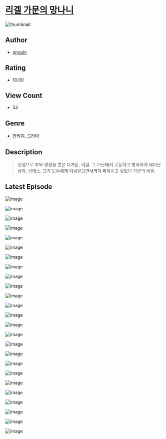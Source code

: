 # [리겔 가문의 망나니](https://comic.naver.com/challenge/list?titleId=810917)
![thumbnail](https://image-comic.pstatic.net/user_contents_data/challenge_comic/2023/05/25/255786/upload_3905241423204017715_480x623.jpeg)

## Author
- [pnguin](https://comic.naver.com/artistTitle?id=255786)

## Rating
- 10.00

## View Count
- 53

## Genre
- 판타지, 드라마

## Description
> 전쟁으로 부와 명성을 쌓은 대가문, 리겔. 그 가문에서 무능하고 병약하게 태어난 남자, 선데스. 그가 모두에게 미움받으면서까지 파헤치고 싶었던 가문의 비밀.


## Latest Episode
![image](https://image-comic.pstatic.net/user_contents_data/challenge_comic/2023/05/25/255786/upload_7305456728113493555.jpeg)

![image](https://image-comic.pstatic.net/user_contents_data/challenge_comic/2023/05/25/255786/upload_3559363454892717369.jpeg)

![image](https://image-comic.pstatic.net/user_contents_data/challenge_comic/2023/05/25/255786/upload_7076901469503632689.jpeg)

![image](https://image-comic.pstatic.net/user_contents_data/challenge_comic/2023/05/25/255786/upload_4121409609789485363.jpeg)

![image](https://image-comic.pstatic.net/user_contents_data/challenge_comic/2023/05/25/255786/upload_7365185533487900215.jpeg)

![image](https://image-comic.pstatic.net/user_contents_data/challenge_comic/2023/05/25/255786/upload_3689917271648921145.jpeg)

![image](https://image-comic.pstatic.net/user_contents_data/challenge_comic/2023/05/25/255786/upload_3486130487988675939.jpeg)

![image](https://image-comic.pstatic.net/user_contents_data/challenge_comic/2023/05/25/255786/upload_3762819269128511801.jpeg)

![image](https://image-comic.pstatic.net/user_contents_data/challenge_comic/2023/05/25/255786/upload_3905523818128618553.jpeg)

![image](https://image-comic.pstatic.net/user_contents_data/challenge_comic/2023/05/25/255786/upload_3834083036504339809.jpeg)

![image](https://image-comic.pstatic.net/user_contents_data/challenge_comic/2023/05/25/255786/upload_3473460806109508145.jpeg)

![image](https://image-comic.pstatic.net/user_contents_data/challenge_comic/2023/05/25/255786/upload_3702865132740948581.jpeg)

![image](https://image-comic.pstatic.net/user_contents_data/challenge_comic/2023/05/25/255786/upload_4063481856772890980.jpeg)

![image](https://image-comic.pstatic.net/user_contents_data/challenge_comic/2023/05/25/255786/upload_3846745206491997752.jpeg)

![image](https://image-comic.pstatic.net/user_contents_data/challenge_comic/2023/05/25/255786/upload_3690472730390705764.jpeg)

![image](https://image-comic.pstatic.net/user_contents_data/challenge_comic/2023/05/25/255786/upload_7005742176364869221.jpeg)

![image](https://image-comic.pstatic.net/user_contents_data/challenge_comic/2023/05/25/255786/upload_7162466367024803893.jpeg)

![image](https://image-comic.pstatic.net/user_contents_data/challenge_comic/2023/05/25/255786/upload_3919366665274471736.jpeg)

![image](https://image-comic.pstatic.net/user_contents_data/challenge_comic/2023/05/25/255786/upload_7149524027734189668.jpeg)

![image](https://image-comic.pstatic.net/user_contents_data/challenge_comic/2023/05/25/255786/upload_4135202081951802723.jpeg)

![image](https://image-comic.pstatic.net/user_contents_data/challenge_comic/2023/05/25/255786/upload_4062867411017478966.jpeg)

![image](https://image-comic.pstatic.net/user_contents_data/challenge_comic/2023/05/25/255786/upload_7004844983449838642.jpeg)

![image](https://image-comic.pstatic.net/user_contents_data/challenge_comic/2023/05/25/255786/upload_7149575885219377970.jpeg)

![image](https://image-comic.pstatic.net/user_contents_data/challenge_comic/2023/05/25/255786/upload_7219327593709397347.jpeg)

![image](https://image-comic.pstatic.net/user_contents_data/challenge_comic/2023/05/25/255786/upload_3919088480279541810.jpeg)
